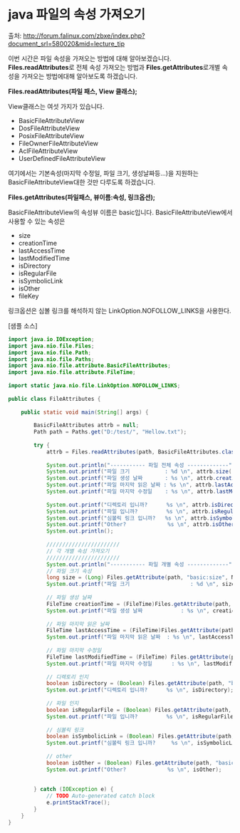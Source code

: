 # java 파일의 속성 가져오기 

출처: http://forum.falinux.com/zbxe/index.php?document_srl=580020&mid=lecture_tip

이번 시간은 파일 속성을 가져오는 방법에 대해 알아보겠습니다. **Files.readAttributes**로 전체 속성 가져오는 방법과 **Files.getAttributes**로개별 속성을 가져오는 방법에대해 알아보도록 하겠습니다.



**Files.readAttributes(파일 패스, View 클래스);**

View클래스는 여섯 가지가 있습니다.

- BasicFileAttributeView 
- DosFileAttributeView
- PosixFileAttributeView
- FileOwnerFileAttributeView
- AclFileAttributeView
- UserDefinedFileAttributeView

여기에서는 기본속성(마지막 수정일, 파일 크기, 생성날짜등...)을 지원하는 BasicFileAttributeView대한 것만 다루도록 하겠습니다.



**Files.getAttributes(파일패스, 뷰이름:속성, 링크옵션);**

BasicFileAttributeView의 속성뷰 이름은 basic입니다. BasicFileAttributeView에서 사용할 수 있는 속성은

- size
- creationTime
- lastAccessTime
- lastModifiedTime
- isDirectory
- isRegularFile
- isSymbolicLink
- isOther
- fileKey

링크옵션은 심볼 링크를 해석하지 않는 LinkOption.NOFOLLOW_LINKS을 사용한다.

[샘플 소스]

``` java
import java.io.IOException;
import java.nio.file.Files;
import java.nio.file.Path;
import java.nio.file.Paths;
import java.nio.file.attribute.BasicFileAttributes;
import java.nio.file.attribute.FileTime;
 
import static java.nio.file.LinkOption.NOFOLLOW_LINKS;
 
public class FileAttributes {
 
	public static void main(String[] args) {
 
		BasicFileAttributes attrb = null;
		Path path = Paths.get("D:/test/", "Hellow.txt");
 
		try {
			attrb = Files.readAttributes(path, BasicFileAttributes.class);
 
			System.out.println("----------- 파일 전체 속성 -------------");
			System.out.printf("파일 크기           : %d \n", attrb.size()); // 단위는 바이트
			System.out.printf("파일 생성 날짜       : %s \n", attrb.creationTime());
			System.out.printf("파일 마지막 읽은 날짜 : %s \n", attrb.lastAccessTime());
			System.out.printf("파일 마지막 수정일    : %s \n", attrb.lastModifiedTime());
 
			System.out.printf("디렉토리 입니까?      %s \n", attrb.isDirectory());
			System.out.printf("파일 입니까?         %s \n", attrb.isRegularFile());
			System.out.printf("심볼릭 링크 입니까?   %s \n", attrb.isSymbolicLink());
			System.out.printf("Other?             %s \n", attrb.isOther());
			System.out.println();
 
			///////////////////////
			// 각 개별 속성 가져오기
			///////////////////////
			System.out.println("----------- 파일 개별 속성 -------------");
			// 파일 크기 속성
			long size = (Long) Files.getAttribute(path, "basic:size", NOFOLLOW_LINKS);
			System.out.printf("파일 크기                   : %d \n", size); // 단위는 바이트
 
			// 파일 생성 날짜
			FileTime creationTime = (FileTime)Files.getAttribute(path, "basic:creationTime", NOFOLLOW_LINKS);
			System.out.printf("파일 생성 날짜            : %s \n", creationTime);
 
			// 파일 마지막 읽은 날짜
			FileTime lastAccessTime = (FileTime)Files.getAttribute(path, "basic:lastAccessTime", NOFOLLOW_LINKS);
			System.out.printf("파일 마지막 읽은 날짜  : %s \n", lastAccessTime);
 
			// 파일 마지막 수정일
			FileTime lastModifiedTime = (FileTime) Files.getAttribute(path, "basic:lastModifiedTime", NOFOLLOW_LINKS);
			System.out.printf("파일 마지막 수정일      : %s \n", lastModifiedTime);
 
			// 디렉토리 인지
			boolean isDirectory = (Boolean) Files.getAttribute(path, "basic:isDirectory", NOFOLLOW_LINKS);
			System.out.printf("디렉토리 입니까?      %s \n", isDirectory);
 
			// 파일 인지
			boolean isRegularFile = (Boolean) Files.getAttribute(path, "basic:isRegularFile", NOFOLLOW_LINKS);
			System.out.printf("파일 입니까?         %s \n", isRegularFile);
 
			// 심볼릭 링크
			boolean isSymbolicLink = (Boolean) Files.getAttribute(path, "basic:isSymbolicLink", NOFOLLOW_LINKS);
			System.out.printf("심볼릭 링크 입니까?     %s \n", isSymbolicLink);
 
			// other
			boolean isOther = (Boolean) Files.getAttribute(path, "basic:isOther", NOFOLLOW_LINKS);
			System.out.printf("Other?             %s \n", isOther);
 
 
		} catch (IOException e) {
			// TODO Auto-generated catch block
			e.printStackTrace();
		}
	}
}
```



